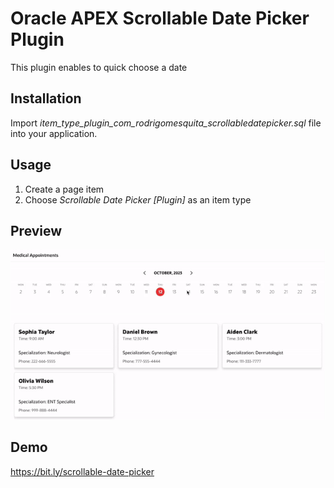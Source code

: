 # Oracle APEX Scrollable Date Picker Plugin
This plugin enables to quick choose a date 

## Installation ##
Import *item_type_plugin_com_rodrigomesquita_scrollabledatepicker.sql* file into your application.

## Usage ##
1. Create a page item
2. Choose *Scrollable Date Picker [Plugin]* as an item type

## Preview ##
![Preview](plugin_preview.gif)

## Demo ##
https://bit.ly/scrollable-date-picker


